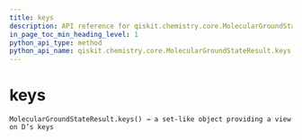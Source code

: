 ```yaml
---
title: keys
description: API reference for qiskit.chemistry.core.MolecularGroundStateResult.keys
in_page_toc_min_heading_level: 1
python_api_type: method
python_api_name: qiskit.chemistry.core.MolecularGroundStateResult.keys
---
```


# keys

<span id="qiskit.chemistry.core.MolecularGroundStateResult.keys" />

`MolecularGroundStateResult.keys() → a set-like object providing a view on D’s keys`

